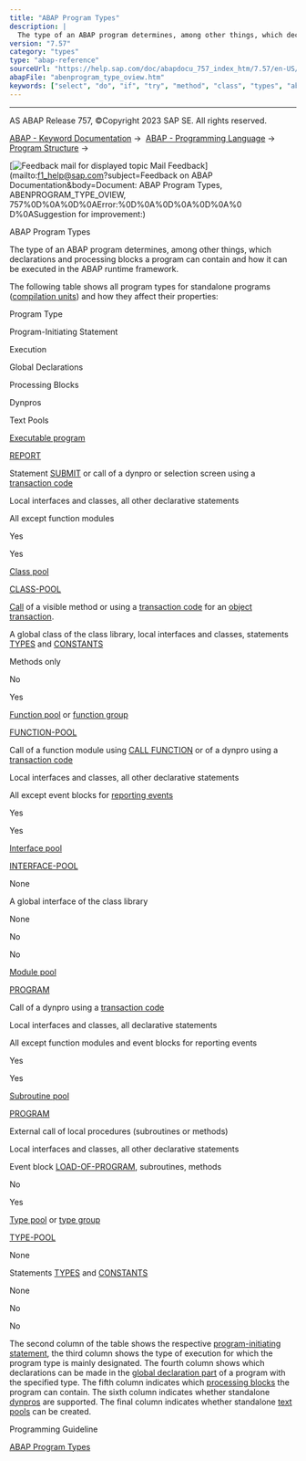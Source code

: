 ```yaml
---
title: "ABAP Program Types"
description: |
  The type of an ABAP program determines, among other things, which declarations and processing blocks a program can contain and how it can be executed in the ABAP runtime framework. The following table shows all program types for standalone programs (compilation units(https://help.sap.com/doc/abapd
version: "7.57"
category: "types"
type: "abap-reference"
sourceUrl: "https://help.sap.com/doc/abapdocu_757_index_htm/7.57/en-US/abenprogram_type_oview.htm"
abapFile: "abenprogram_type_oview.htm"
keywords: ["select", "do", "if", "try", "method", "class", "types", "abenprogram", "type", "oview"]
---
```


* * *

AS ABAP Release 757, ©Copyright 2023 SAP SE. All rights reserved.

[ABAP - Keyword Documentation](https://help.sap.com/doc/abapdocu_757_index_htm/7.57/en-US/abenabap.htm) →  [ABAP - Programming Language](https://help.sap.com/doc/abapdocu_757_index_htm/7.57/en-US/abenabap_reference.htm) →  [Program Structure](https://help.sap.com/doc/abapdocu_757_index_htm/7.57/en-US/abenabap_program_layout.htm) → 

 [![](Mail.gif?object=Mail.gif&sap-language=EN "Feedback mail for displayed topic") Mail Feedback](mailto:f1_help@sap.com?subject=Feedback on ABAP Documentation&body=Document: ABAP Program Types, ABENPROGRAM_TYPE_OVIEW, 757%0D%0A%0D%0AError:%0D%0A%0D%0A%0D%0A%0
D%0ASuggestion for improvement:)

ABAP Program Types

The type of an ABAP program determines, among other things, which declarations and processing blocks a program can contain and how it can be executed in the ABAP runtime framework.

The following table shows all program types for standalone programs ([compilation units](https://help.sap.com/doc/abapdocu_757_index_htm/7.57/en-US/abencompilation_unit_glosry.htm "Glossary Entry")) and how they affect their properties:

Program Type

Program-Initiating Statement

Execution

Global Declarations

Processing Blocks

Dynpros

Text Pools

[Executable program](https://help.sap.com/doc/abapdocu_757_index_htm/7.57/en-US/abenexecutable_program_glosry.htm "Glossary Entry")

[REPORT](https://help.sap.com/doc/abapdocu_757_index_htm/7.57/en-US/abapreport.htm)

Statement [SUBMIT](https://help.sap.com/doc/abapdocu_757_index_htm/7.57/en-US/abapsubmit.htm) or call of a dynpro or selection screen using a [transaction code](https://help.sap.com/doc/abapdocu_757_index_htm/7.57/en-US/abentransaction_code_glosry.htm "Glossary Entry")

Local interfaces and classes, all other declarative statements

All except function modules

Yes

Yes

[Class pool](https://help.sap.com/doc/abapdocu_757_index_htm/7.57/en-US/abenclass_pool_glosry.htm "Glossary Entry")

[CLASS-POOL](https://help.sap.com/doc/abapdocu_757_index_htm/7.57/en-US/abapclass-pool.htm)

[Call](https://help.sap.com/doc/abapdocu_757_index_htm/7.57/en-US/abenmethod_calls.htm) of a visible method or using a [transaction code](https://help.sap.com/doc/abapdocu_757_index_htm/7.57/en-US/abentransaction_code_glosry.htm "Glossary Entry") for an [object transaction](https://help.sap.com/doc/abapdocu_757_index_htm/7.57/en-US/abenoo_transaction_glosry.htm "Glossary Entry").

A global class of the class library, local interfaces and classes, statements [TYPES](https://help.sap.com/doc/abapdocu_757_index_htm/7.57/en-US/abaptypes.htm) and [CONSTANTS](https://help.sap.com/doc/abapdocu_757_index_htm/7.57/en-US/abapconstants.htm)

Methods only

No

Yes

[Function pool](https://help.sap.com/doc/abapdocu_757_index_htm/7.57/en-US/abenfunction_pool_glosry.htm "Glossary Entry") or [function group](https://help.sap.com/doc/abapdocu_757_index_htm/7.57/en-US/abenfunction_group_glosry.htm "Glossary Entry")

[FUNCTION-POOL](https://help.sap.com/doc/abapdocu_757_index_htm/7.57/en-US/abapfunction-pool.htm)

Call of a function module using [CALL FUNCTION](https://help.sap.com/doc/abapdocu_757_index_htm/7.57/en-US/abapcall_function.htm) or of a dynpro using a [transaction code](https://help.sap.com/doc/abapdocu_757_index_htm/7.57/en-US/abentransaction_code_glosry.htm "Glossary Entry")

Local interfaces and classes, all other declarative statements

All except event blocks for [reporting events](https://help.sap.com/doc/abapdocu_757_index_htm/7.57/en-US/abenreporting_event_glosry.htm "Glossary Entry")

Yes

Yes

[Interface pool](https://help.sap.com/doc/abapdocu_757_index_htm/7.57/en-US/abeninterface_pool_glosry.htm "Glossary Entry")

[INTERFACE-POOL](https://help.sap.com/doc/abapdocu_757_index_htm/7.57/en-US/abapinterface-pool.htm)

None

A global interface of the class library

None

No

No

[Module pool](https://help.sap.com/doc/abapdocu_757_index_htm/7.57/en-US/abenmodul_pool_glosry.htm "Glossary Entry")

[PROGRAM](https://help.sap.com/doc/abapdocu_757_index_htm/7.57/en-US/abapprogram.htm)

Call of a dynpro using a [transaction code](https://help.sap.com/doc/abapdocu_757_index_htm/7.57/en-US/abentransaction_code_glosry.htm "Glossary Entry")

Local interfaces and classes, all declarative statements

All except function modules and event blocks for reporting events

Yes

Yes

[Subroutine pool](https://help.sap.com/doc/abapdocu_757_index_htm/7.57/en-US/abensubroutine_pool_glosry.htm "Glossary Entry")

[PROGRAM](https://help.sap.com/doc/abapdocu_757_index_htm/7.57/en-US/abapprogram.htm)

External call of local procedures (subroutines or methods)

Local interfaces and classes, all other declarative statements

Event block [LOAD-OF-PROGRAM](https://help.sap.com/doc/abapdocu_757_index_htm/7.57/en-US/abapload-of-program.htm), subroutines, methods

No

Yes

[Type pool](https://help.sap.com/doc/abapdocu_757_index_htm/7.57/en-US/abentype_pool_glosry.htm "Glossary Entry") or [type group](https://help.sap.com/doc/abapdocu_757_index_htm/7.57/en-US/abentype_group_glosry.htm "Glossary Entry")

[TYPE-POOL](https://help.sap.com/doc/abapdocu_757_index_htm/7.57/en-US/abaptype-pool.htm)

None

Statements [TYPES](https://help.sap.com/doc/abapdocu_757_index_htm/7.57/en-US/abaptypes.htm) and [CONSTANTS](https://help.sap.com/doc/abapdocu_757_index_htm/7.57/en-US/abapconstants.htm)

None

No

No

The second column of the table shows the respective [program-initiating statement](https://help.sap.com/doc/abapdocu_757_index_htm/7.57/en-US/abenabap_program_statement.htm), the third column shows the type of execution for which the program type is mainly designated. The fourth column shows which declarations can be made in the [global declaration part](https://help.sap.com/doc/abapdocu_757_index_htm/7.57/en-US/abenglobal_declaration_sect_glosry.htm "Glossary Entry") of a program with the specified type. The fifth column indicates which [processing blocks](https://help.sap.com/doc/abapdocu_757_index_htm/7.57/en-US/abenprocessing_block_glosry.htm "Glossary Entry") the program can contain. The sixth column indicates whether standalone [dynpros](https://help.sap.com/doc/abapdocu_757_index_htm/7.57/en-US/abendynpro_glosry.htm "Glossary Entry") are supported. The final column indicates whether standalone [text pools](https://help.sap.com/doc/abapdocu_757_index_htm/7.57/en-US/abentext_pool_glosry.htm "Glossary Entry") can be created.

Programming Guideline

[ABAP Program Types](https://help.sap.com/doc/abapdocu_757_index_htm/7.57/en-US/abenprogram_type_guidl.htm "Guideline")